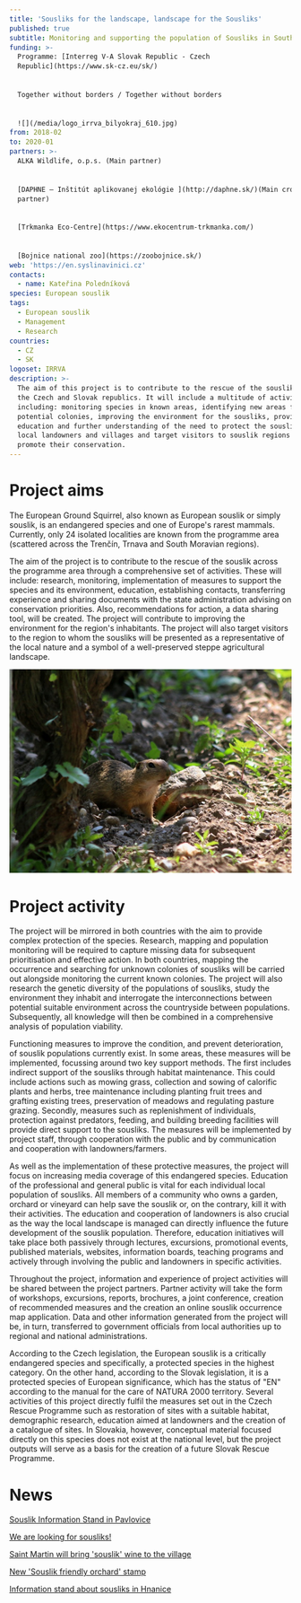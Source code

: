 ```yaml
---
title: 'Sousliks for the landscape, landscape for the Sousliks'
published: true
subtitle: Monitoring and supporting the population of Sousliks in South Moravia
funding: >-
  Programme: [Interreg V-A Slovak Republic - Czech
  Republic](https://www.sk-cz.eu/sk/)


  Together without borders / Together without borders


  ![](/media/logo_irrva_bilyokraj_610.jpg)
from: 2018-02
to: 2020-01
partners: >-
  ALKA Wildlife, o.p.s. (Main partner)


  [DAPHNE – Inštitút aplikovanej ekológie ](http://daphne.sk/)(Main cross-border
  partner)


  [Trkmanka Eco-Centre](https://www.ekocentrum-trkmanka.com/)


  [Bojnice national zoo](https://zoobojnice.sk/)
web: 'https://en.syslinavinici.cz'
contacts:
  - name: Kateřina Poledníková
species: European souslik
tags:
  - European souslik
  - Management
  - Research
countries:
  - CZ
  - SK
logoset: IRRVA
description: >-
  The aim of this project is to contribute to the rescue of the souslik, across
  the Czech and Slovak republics. It will include a multitude of activities
  including: monitoring species in known areas, identifying new areas for
  potential colonies, improving the environment for the sousliks, providing
  education and further understanding of the need to protect the sousliks to
  local landowners and villages and target visitors to souslik regions to
  promote their conservation.
---
```

# Project aims

The European Ground Squirrel, also known as European souslik or simply souslik, is an endangered species and one of Europe's rarest mammals. Currently, only 24 isolated localities are known from the programme area (scattered across the Trenčín, Trnava and South Moravian regions). 

The aim of the project is to contribute to the rescue of the souslik across the programme area through a comprehensive set of activities. These will include: research, monitoring, implementation of measures to support the species and its environment, education, establishing contacts, transferring experience and sharing documents with the state administration advising on conservation priorities. Also, recommendations for action, a data sharing tool, will be created. The project will contribute to improving the environment for the region's inhabitants. The project will also target visitors to the region to whom the sousliks will be presented as a representative of the local nature and a symbol of a well-preserved steppe agricultural landscape.

![](/media/img_2907v_900.jpg "sysel obecný")

# Project activity

The project will be mirrored in both countries with the aim to provide complex protection of the species. Research, mapping and population monitoring will be required to capture missing data for subsequent prioritisation and effective action. In both countries, mapping the occurrence and searching for unknown colonies of sousliks will be carried out alongside monitoring the current known colonies. The project will also research the genetic diversity of the populations of sousliks, study the environment they inhabit and interrogate the interconnections between potential suitable environment across the countryside between populations. Subsequently, all knowledge will then be combined in a comprehensive analysis of population viability.

Functioning measures to improve the condition, and prevent deterioration, of souslik populations currently exist. In some areas, these measures will be implemented, focussing around two key support methods. The first includes indirect support of the sousliks through habitat maintenance. This could include actions such as mowing grass, collection and sowing of calorific plants and herbs, tree maintenance including planting fruit trees and grafting existing trees, preservation of meadows and regulating pasture grazing. Secondly, measures such as replenishment of individuals, protection against predators, feeding, and building breeding facilities will provide direct support to the sousliks. The measures will be implemented by project staff, through cooperation with the public and by communication and cooperation with landowners/farmers.

As well as the implementation of these protective measures, the project will focus on increasing media coverage of this endangered species. Education of the professional and general public is vital for each individual local population of sousliks. All members of a community who owns a garden, orchard or vineyard can help save the souslik or, on the contrary, kill it with their activities. The education and cooperation of landowners is also crucial as the way the local landscape is managed can directly influence the future development of the souslik population. Therefore, education initiatives will take place both passively through lectures, excursions, promotional events, published materials, websites, information boards, teaching programs and actively through involving the public and landowners in specific activities.

Throughout the project, information and experience of project activities will be shared between the project partners.  Partner activity will take the form of workshops, excursions, reports, brochures, a joint conference, creation of recommended measures and the creation an online souslik occurrence map application. Data and other information generated from the project will be, in turn, transferred to government officials from local authorities up to regional and national administrations.

According to the Czech legislation, the European souslik is a critically endangered species and specifically, a protected species in the highest category. On the other hand, according to the Slovak legislation, it is a protected species of European significance, which has the status of "EN" according to the manual for the care of NATURA 2000 territory. Several activities of this project directly fulfil the measures set out in the Czech Rescue Programme such as restoration of sites with a suitable habitat, demographic research, education aimed at landowners and the creation of a catalogue of sites. In Slovakia, however, conceptual material focused directly on this species does not exist at the national level, but the project outputs will serve as a basis for the creation of a future Slovak Rescue Programme.

# News

[Souslik Information Stand in Pavlovice](/news/souslik-information-stand-in-pavlovice)

[We are looking for sousliks!](/news/the-czech-republic-and-slovakia-are-looking-for-sousliks)

[Saint Martin will bring 'souslik' wine to the village](/news/svatý-martin-přiveze-syslí-víno-i-z-nové-vinařské-obce)

[New 'Souslik friendly orchard' stamp](/news/nová-známka-sysli-v-sadu)

[Information stand about sousliks in Hnanice](/news/infostanek-se-syslem-ve-hnanicich)
